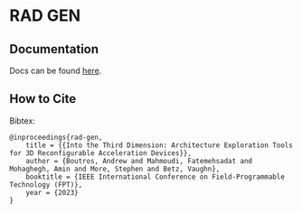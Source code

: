 # RAD GEN 


## Documentation
Docs can be found [here](https://rad-gen.readthedocs.io/en/latest/index.html).


## How to Cite

Bibtex:
```
@inproceedings{rad-gen,
    title = {{Into the Third Dimension: Architecture Exploration Tools for 3D Reconfigurable Acceleration Devices}},
    author = {Boutros, Andrew and Mahmoudi, Fatemehsadat and Mohaghegh, Amin and More, Stephen and Betz, Vaughn},
    booktitle = {IEEE International Conference on Field-Programmable Technology (FPT)},
    year = {2023}
}
```

